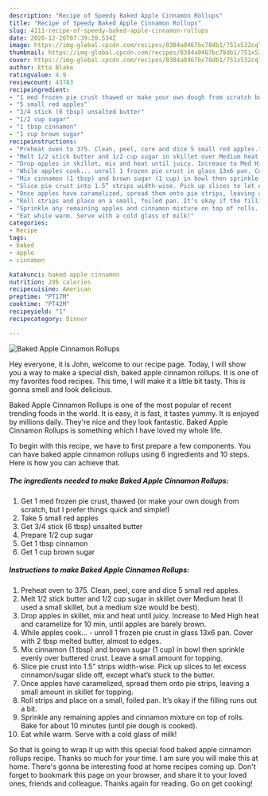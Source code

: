 ```yaml
---
description: "Recipe of Speedy Baked Apple Cinnamon Rollups"
title: "Recipe of Speedy Baked Apple Cinnamon Rollups"
slug: 4111-recipe-of-speedy-baked-apple-cinnamon-rollups
date: 2020-12-26T07:39:28.534Z
image: https://img-global.cpcdn.com/recipes/8384a0467bc78db1/751x532cq70/baked-apple-cinnamon-rollups-recipe-main-photo.jpg
thumbnail: https://img-global.cpcdn.com/recipes/8384a0467bc78db1/751x532cq70/baked-apple-cinnamon-rollups-recipe-main-photo.jpg
cover: https://img-global.cpcdn.com/recipes/8384a0467bc78db1/751x532cq70/baked-apple-cinnamon-rollups-recipe-main-photo.jpg
author: Etta Blake
ratingvalue: 4.9
reviewcount: 43783
recipeingredient:
- "1 med frozen pie crust thawed or make your own dough from scratch but I prefer things quick and simple"
- "5 small red apples"
- "3/4 stick (6 tbsp) unsalted butter"
- "1/2 cup sugar"
- "1 tbsp cinnamon"
- "1 cup brown sugar"
recipeinstructions:
- "Preheat oven to 375. Clean, peel, core and dice 5 small red apples."
- "Melt 1/2 stick butter and 1/2 cup sugar in skillet over Medium heat (I used a small skillet, but a medium size would be best)."
- "Drop apples in skillet, mix and heat until juicy. Increase to Med High heat and caramelize for 10 min, until apples are barely brown."
- "While apples cook... unroll 1 frozen pie crust in glass 13x6 pan. Cover with 2 tbsp melted butter, almost to edges."
- "Mix cinnamon (1 tbsp) and brown sugar (1 cup) in bowl then sprinkle evenly over buttered crust. Leave a small amount for topping."
- "Slice pie crust into 1.5” strips width-wise. Pick up slices to let excess cinnamon/sugar slide off, except what’s stuck to the butter."
- "Once apples have caramelized, spread them onto pie strips, leaving a small amount in skillet for topping."
- "Roll strips and place on a small, foiled pan. It’s okay if the filling runs out a bit."
- "Sprinkle any remaining apples and cinnamon mixture on top of rolls. Bake for about 10 minutes (until pie dough is cooked)."
- "Eat while warm. Serve with a cold glass of milk!"
categories:
- Recipe
tags:
- baked
- apple
- cinnamon

katakunci: baked apple cinnamon 
nutrition: 295 calories
recipecuisine: American
preptime: "PT17M"
cooktime: "PT42M"
recipeyield: "1"
recipecategory: Dinner

---
```



![Baked Apple Cinnamon Rollups](https://img-global.cpcdn.com/recipes/8384a0467bc78db1/751x532cq70/baked-apple-cinnamon-rollups-recipe-main-photo.jpg)

Hey everyone, it is John, welcome to our recipe page. Today, I will show you a way to make a special dish, baked apple cinnamon rollups. It is one of my favorites food recipes. This time, I will make it a little bit tasty. This is gonna smell and look delicious.



Baked Apple Cinnamon Rollups is one of the most popular of recent trending foods in the world. It is easy, it is fast, it tastes yummy. It is enjoyed by millions daily. They're nice and they look fantastic. Baked Apple Cinnamon Rollups is something which I have loved my whole life.


To begin with this recipe, we have to first prepare a few components. You can have baked apple cinnamon rollups using 6 ingredients and 10 steps. Here is how you can achieve that.

<!--inarticleads1-->

##### The ingredients needed to make Baked Apple Cinnamon Rollups:

1. Get 1 med frozen pie crust, thawed (or make your own dough from scratch, but I prefer things quick and simple!)
1. Take 5 small red apples
1. Get 3/4 stick (6 tbsp) unsalted butter
1. Prepare 1/2 cup sugar
1. Get 1 tbsp cinnamon
1. Get 1 cup brown sugar




<!--inarticleads2-->

##### Instructions to make Baked Apple Cinnamon Rollups:

1. Preheat oven to 375. Clean, peel, core and dice 5 small red apples.
1. Melt 1/2 stick butter and 1/2 cup sugar in skillet over Medium heat (I used a small skillet, but a medium size would be best).
1. Drop apples in skillet, mix and heat until juicy. Increase to Med High heat and caramelize for 10 min, until apples are barely brown.
1. While apples cook... - unroll 1 frozen pie crust in glass 13x6 pan. Cover with 2 tbsp melted butter, almost to edges.
1. Mix cinnamon (1 tbsp) and brown sugar (1 cup) in bowl then sprinkle evenly over buttered crust. Leave a small amount for topping.
1. Slice pie crust into 1.5” strips width-wise. Pick up slices to let excess cinnamon/sugar slide off, except what’s stuck to the butter.
1. Once apples have caramelized, spread them onto pie strips, leaving a small amount in skillet for topping.
1. Roll strips and place on a small, foiled pan. It’s okay if the filling runs out a bit.
1. Sprinkle any remaining apples and cinnamon mixture on top of rolls. Bake for about 10 minutes (until pie dough is cooked).
1. Eat while warm. Serve with a cold glass of milk!




So that is going to wrap it up with this special food baked apple cinnamon rollups recipe. Thanks so much for your time. I am sure you will make this at home. There's gonna be interesting food at home recipes coming up. Don't forget to bookmark this page on your browser, and share it to your loved ones, friends and colleague. Thanks again for reading. Go on get cooking!

